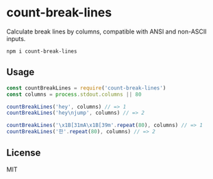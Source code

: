 # count-break-lines

Calculate break lines by columns, compatible with ANSI and non-ASCII inputs.

```
npm i count-break-lines
```

## Usage
```javascript
const countBreakLines = require('count-break-lines')
const columns = process.stdout.columns || 80

countBreakLines('hey', columns) // => 1
countBreakLines('hey\njump', columns) // => 2

countBreakLines('\x1B[31mA\x1B[39m'.repeat(80), columns) // => 1
countBreakLines('한'.repeat(80), columns) // => 2
```

## License
MIT
